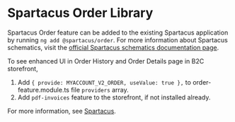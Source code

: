 # Spartacus Order Library

Spartacus Order feature can be added to the existing Spartacus application by running `ng add @spartacus/order`. For more information about Spartacus schematics, visit the [official Spartacus schematics documentation page](https://sap.github.io/spartacus-docs/schematics/).

To see enhanced UI in Order History and Order Details page in B2C storefront, 
1. Add `{ provide: MYACCOUNT_V2_ORDER, useValue: true },` to order-feature.module.ts file `providers` array.
2. Add `pdf-invoices` feature to the storefront, if not installed already.

For more information, see [Spartacus](https://github.com/SAP/spartacus).

